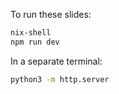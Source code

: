 To run these slides:

```bash
nix-shell
npm run dev
```

In a separate terminal:

```bash
python3 -m http.server
```
